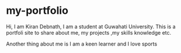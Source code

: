 # my-portfolio

Hi, I am Kiran Debnath, I am a student at Guwahati University.
This is a portfoli site to share about me, my projects ,my skills knowledge etc.

Another thing about me is I am a keen learner and I love sports